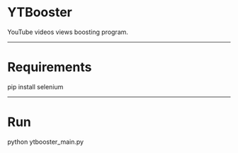 # YTBooster
YouTube videos views boosting program.
________________________________________
# Requirements
pip install selenium
________________________________________
# Run
python ytbooster_main.py
